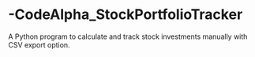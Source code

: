 # -CodeAlpha_StockPortfolioTracker
A Python program to calculate and track stock investments manually with CSV export option.
